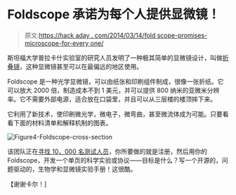# Foldscope 承诺为每个人提供显微镜！

> 原文:[https://hack aday . com/2014/03/14/fold scope-promises-microscope-for-every one/](https://hackaday.com/2014/03/14/foldscope-promises-microscopes-for-everyone/)

斯坦福大学普拉卡什实验室的研究人员发明了一种极其简单的显微镜设计，叫做[折叠镜](http://www.foldscope.com/)，这种显微镜甚至可以在最偏远的地区使用。

Foldscope 是一种光学显微镜，可以由纸张和印刷组件制成，很像一张折纸。它可以放大 2000 倍，制造成本不到 1 美元，并可以提供 800 纳米的亚微米分辨率。它不需要外部电源，适合放在口袋里，并且可以从三层楼的楼顶摔下来。

它利用了新技术，使印刷微光学，微电子，微弯曲，甚至微流体成为可能。只要看看下面的材料清单和解释机制的图表。

![Figure4-Foldscope-cross-section](../Images/4a07997c8a83c0e620e5ac7d2aefd765.png)

该团队正在[寻找 10，000 名测试人员](http://www.foldscope.com/10ksignup/)，你所要做的就是注册，然后用你的 Foldscope，开发一个单页的科学实验或协议——目标是什么？写一个开源的，问题驱动的，生物学和显微镜实验手册！这很酷。

【谢谢卡尔！]